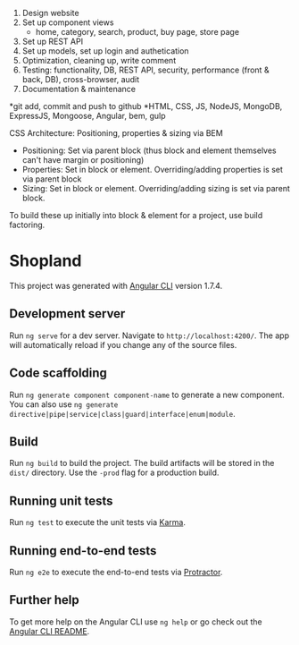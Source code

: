 1. Design website
2. Set up component views
    - home, category, search, product, buy page, store page
3. Set up REST API
4. Set up models, set up login and authetication
5. Optimization, cleaning up, write comment
6. Testing: functionality, DB, REST API, security, performance (front & back, DB), cross-browser, audit
7. Documentation & maintenance 

*git add, commit and push to github
*HTML, CSS, JS, NodeJS, MongoDB, ExpressJS, Mongoose, Angular, bem, gulp 

CSS Architecture: Positioning, properties & sizing via BEM
- Positioning: Set via parent block (thus block and element themselves can't have margin or positioning)
- Properties: Set in block or element. Overriding/adding properties is set via parent block
- Sizing: Set in block or element. Overriding/adding sizing is set via parent block.

To build these up initially into block & element for a project, use build factoring. 


# Shopland

This project was generated with [Angular CLI](https://github.com/angular/angular-cli) version 1.7.4.

## Development server

Run `ng serve` for a dev server. Navigate to `http://localhost:4200/`. The app will automatically reload if you change any of the source files.

## Code scaffolding

Run `ng generate component component-name` to generate a new component. You can also use `ng generate directive|pipe|service|class|guard|interface|enum|module`.

## Build

Run `ng build` to build the project. The build artifacts will be stored in the `dist/` directory. Use the `-prod` flag for a production build.

## Running unit tests

Run `ng test` to execute the unit tests via [Karma](https://karma-runner.github.io).

## Running end-to-end tests

Run `ng e2e` to execute the end-to-end tests via [Protractor](http://www.protractortest.org/).

## Further help

To get more help on the Angular CLI use `ng help` or go check out the [Angular CLI README](https://github.com/angular/angular-cli/blob/master/README.md).
